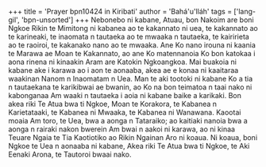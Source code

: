 +++
title = 'Prayer bpn10424 in Kiribati'
author = 'Bahá'u'lláh'
tags = ['lang-gil', 'bpn-unsorted']
+++
Nebonebo ni kabane, Atuau, bon Nakoim are boni Ngkoe Rikin te Mimitong ni kabanea ao te kakannato ni uea, te kakannato ao te karineaki, te inaomata n tautaeka ao te mwaaka n tautaeka, te kairirieta ao te raoiroi, te kakanako nano ao te mwaaka.  Ane Ko nano irouna ni kaania te Marawa ae Moan te Kakannato, ao ane Ko matennanoia Ko bon katokaa i aona rinena ni kinaakin Aram are Katokin Ngkoangkoa. Mai buakoia ni kabane ake i karawa ao i aon te aonaaba, akea ae e konaa ni kaaitaraa waakinan Nanom n Inaomatam n Uea.  Man te aki tootoki ni kabane Ko a tia n tautaekana te karikibwai ae bwanin, ao Ko na bon teimatoa n taai nako ni kabonganaa Am waaki n tautaeka i aoia ni kabane baike a karikaki.  Bon akea riki Te Atua bwa ti Ngkoe, Moan te Korakora, te Kabanea n Karietataaki, te Kabanea ni Mwaaka, te Kabanea ni Wanawana.
Kaootai moaia Am toro, te Uea, bwa a aonga n Tataraiko; ao kaitiaki nanoia bwa a aonga n rairaki nakon bwerein Am bwai n aakoi ni karawa, ao ni kinaa Teuare Ngaia te Tia Kaotiotiko ao Rikin Ngainan Aro ni koaua.  Ni koaua, boni Ngkoe te Uea n aonaaba ni kabane, Akea riki Te Atua bwa ti Ngkoe, te Aki Eenaki Arona, te Tautoroi bwaai nako.
